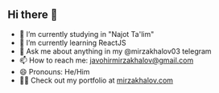 ## Hi there 👋

- 🔭 I’m currently studying in "Najot Ta'lim"
- 🌱 I’m currently learning ReactJS
- 💬 Ask me about anything in my @mirzakhalov03 telegram
- 📫 How to reach me: javohirmirzakhalov@gmail.com
- 😄 Pronouns: He/Him
- 💫🔥 Check out my portfolio at [mirzakhalov.com](https://www.mirzakhalov.com/)

